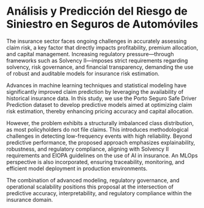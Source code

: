 # Análisis y Predicción del Riesgo de Siniestro en Seguros de Automóviles

The insurance sector faces ongoing challenges in accurately assessing claim risk, a key factor that directly impacts profitability, premium allocation, and capital management. Increasing regulatory pressure—through frameworks such as Solvency II—imposes strict requirements regarding solvency, risk governance, and financial transparency, demanding the use of robust and auditable models for insurance risk estimation. 

Advances in machine learning techniques and statistical modeling have significantly improved claim prediction by leveraging the availability of historical insurance data. In this study, we use the Porto Seguro Safe Driver Prediction dataset to develop predictive models aimed at optimizing claim risk estimation, thereby enhancing pricing accuracy and capital allocation. 

However, the problem exhibits a structurally imbalanced class distribution, as most policyholders do not file claims. This introduces methodological challenges in detecting low-frequency events with high reliability. Beyond predictive performance, the proposed approach emphasizes explainability, robustness, and regulatory compliance, aligning with Solvency II requirements and EIOPA guidelines on the use of AI in insurance. An MLOps perspective is also incorporated, ensuring traceability, monitoring, and efficient model deployment in production environments. 

The combination of advanced modeling, regulatory governance, and operational scalability positions this proposal at the intersection of predictive accuracy, interpretability, and regulatory compliance within the insurance domain.
